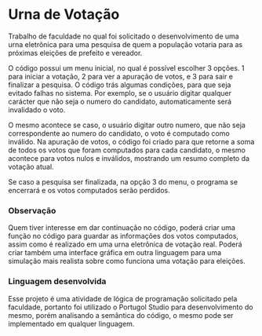 # Urna de Votação
Trabalho de faculdade no qual foi solicitado o desenvolvimento de uma urna eletrônica para uma pesquisa de quem a população votaria para as próximas eleições de prefeito e vereador. 

O código possui um menu inicial, no qual é possível escolher 3 opções. 1 para iniciar a votação, 2 para ver a apuração de votos, e 3 para sair e finalizar a pesquisa.
O código trás algumas condições, para que seja evitado falhas no sistema. Por exemplo, se o usuário digitar qualquer carácter que não seja o numero do candidato, automaticamente será invalidado o voto.

O mesmo acontece se caso, o usuário digitar outro numero, que não seja correspondente ao numero do candidato, o voto é computado como inválido.
Na apuração de votos, o código foi criado para que retorne a soma de todos os votos que foram computados para cada candidato, o mesmo acontece para votos nulos e inválidos, mostrando um resumo completo da votação atual.

Se caso a pesquisa ser finalizada, na opção 3 do menu, o programa se encerrará e os votos computados serão perdidos.

### Observação
Quem tiver interesse em dar continuação no código, poderá criar uma função no código para guardar as informações dos votos computados, assim como é realizado em uma urna eletrônica de votação real. 
Poderá criar também uma interface gráfica em outra linguagem para uma simulação mais realista sobre como funciona uma votação para eleições.

### Linguagem desenvolvida
Esse projeto é uma atividade de lógica de programação solicitado pela faculdade, portanto foi utilizado o Portugol Studio para desenvolvimento do mesmo, porém analisando a semântica do código, o mesmo pode ser implementado em qualquer linguagem.
